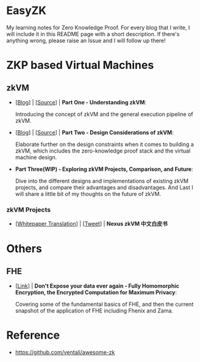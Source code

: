 # EasyZK
My learning notes for Zero Knowledge Proof. For every blog that I write, I will include it in this README page with a short description. If there's anything wrong, please raise an Issue and I will follow up there!

# ZKP based Virtual Machines

## zkVM

- [[Blog](https://www.brianseong99.com/post/zkvm-part-one-understanding-zkvm)] | [[Source](./ZKVM/zkVM%20Introduction/Part%20One%20-%20Understanding%20zkVM.md)] | **Part One - Understanding zkVM**:

    Introducing the concept of zkVM and the general execution pipeline of zkVM.

- [[Blog](https://www.brianseong99.com/post/zkvm-part-two-design-considerations-of-zkvm)] | [[Source](./ZKVM/zkVM%20Introduction/Part%20Two%20-%20Design%20Considerations%20of%20zkVM.md)] | **Part Two - Design Considerations of zkVM**: 

    Elaborate further on the design constraints when it comes to building a zkVM, which includes the zero-knowledge proof stack and the virtual machine design.

- **Part Three(WIP) - Exploring zkVM Projects, Comparison, and Future**: 

    Dive into the different designs and implementations of existing zkVM projects, and compare their advantages and disadvantages. And Last I will share a little bit of my thoughts on the future of zkVM.

### zkVM Projects

- [[Whitepaper Translation](./ZKVM/Nexus/Nexus中文白皮书.md)] | [[Tweet](https://twitter.com/BrianSeong99/status/1777223673843466489)] | **Nexus zkVM 中文白皮书**


# Others

## FHE

- [[Link](https://www.brianseong99.com/post/fhe-encrypted-computation-for-maximum-privacy)] | **Don't Expose your data ever again - Fully Homomorphic Encryption, the Encrypted Computation for Maximum Privacy**: 

    Covering some of the fundamental basics of FHE, and then the current snapshot of the application of FHE including Fhenix and Zama. 

# Reference

- https://github.com/ventali/awesome-zk
